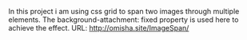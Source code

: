 In this project i am using css grid to span two images through multiple elements. The background-attachment: fixed property is used here to achieve the effect. 
URL: http://omisha.site/ImageSpan/
